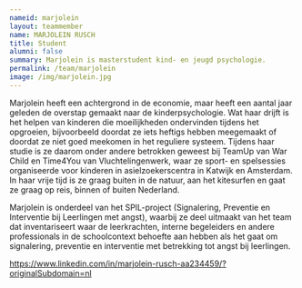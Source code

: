 ```yaml
---
nameid: marjolein
layout: teammember
name: MARJOLEIN RUSCH
title: Student
alumni: false
summary: Marjolein is masterstudent kind- en jeugd psychologie.
permalink: /team/marjolein
image: /img/marjolein.jpg
---
```


Marjolein heeft een achtergrond in de economie, maar heeft een aantal jaar geleden de overstap gemaakt naar de kinderpsychologie. Wat haar drijft is het helpen van kinderen die moeilijkheden ondervinden tijdens het opgroeien, bijvoorbeeld doordat ze iets heftigs hebben meegemaakt of doordat ze niet goed meekomen in het reguliere systeem. Tijdens haar studie is ze daarom onder andere betrokken geweest bij TeamUp van War Child en Time4You van Vluchtelingenwerk, waar ze sport- en spelsessies organiseerde voor kinderen in asielzoekerscentra in Katwijk en Amsterdam. In haar vrije tijd is ze graag buiten in de natuur, aan het kitesurfen en gaat ze graag op reis, binnen of buiten Nederland. 

Marjolein is onderdeel van het SPIL-project (Signalering, Preventie en Interventie bij Leerlingen met angst), waarbij ze deel uitmaakt van het team dat inventariseert waar de leerkrachten, interne begeleiders en andere professionals in de schoolcontext behoefte aan hebben als het gaat om signalering, preventie en interventie met betrekking tot angst bij leerlingen. 

https://www.linkedin.com/in/marjolein-rusch-aa234459/?originalSubdomain=nl
